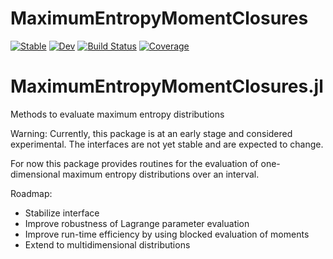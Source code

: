 # MaximumEntropyMomentClosures

[![Stable](https://img.shields.io/badge/docs-stable-blue.svg)](https://roman-schaerer.github.io/MaximumEntropyMomentClosures.jl/stable/)
[![Dev](https://img.shields.io/badge/docs-dev-blue.svg)](https://roman-schaerer.github.io/MaximumEntropyMomentClosures.jl/dev/)
[![Build Status](https://github.com/roman-schaerer/MaximumEntropyMomentClosures.jl/actions/workflows/CI.yml/badge.svg?branch=main)](https://github.com/roman-schaerer/MaximumEntropyMomentClosures.jl/actions/workflows/CI.yml?query=branch%3Amain)
[![Coverage](https://codecov.io/gh/roman-schaerer/MaximumEntropyMomentClosures.jl/branch/main/graph/badge.svg)](https://codecov.io/gh/roman-schaerer/MaximumEntropyMomentClosures.jl)

MaximumEntropyMomentClosures.jl
===============================

Methods to evaluate maximum entropy distributions

Warning: Currently, this package is at an early stage and considered experimental. The interfaces are not yet stable and are expected to change.

For now this package provides routines for the evaluation of one-dimensional maximum entropy distributions over an interval.

Roadmap:
- Stabilize interface
- Improve robustness of Lagrange parameter evaluation
- Improve run-time efficiency by using blocked evaluation of moments
- Extend to multidimensional distributions
